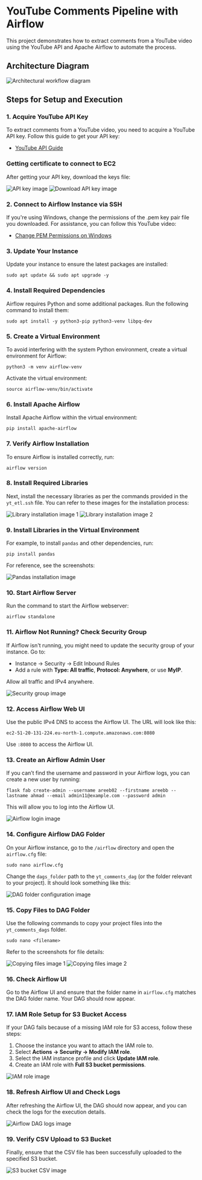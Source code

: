 <!DOCTYPE html>
<html lang="en">
<head>
    <meta charset="UTF-8">
    <meta name="viewport" content="width=device-width, initial-scale=1.0">
</head>
<body>

<h1>YouTube Comments Pipeline with Airflow</h1>
<p>This project demonstrates how to extract comments from a YouTube video using the YouTube API and Apache Airflow to automate the process.</p>

<h2>Architecture Diagram</h2>
<img src="screenshots2\workflowDiagram.png" alt="Architectural workflow diagram">

<h2>Steps for Setup and Execution</h2>

<h3>1. Acquire YouTube API Key</h3>
<p>To extract comments from a YouTube video, you need to acquire a YouTube API key. Follow this guide to get your API key:</p>
<ul>
    <li><a href="https://developers.google.com/youtube/v3/getting-started">YouTube API Guide</a></li>
</ul>
<h3>Getting certificate to connect to EC2</h3>
<p>After getting your API key, download the keys file:</p>
<img src="screenshots/image.png" alt="API key image">
<img src="screenshots/image-1.png" alt="Download API key image">

<h3>2. Connect to Airflow Instance via SSH</h3>
<p>If you're using Windows, change the permissions of the .pem key pair file you downloaded. For assistance, you can follow this YouTube video:</p>
<ul>
    <li><a href="https://www.youtube.com/watch?v=hDE3Io5CIbc&ab_channel=TapanDubey">Change PEM Permissions on Windows</a></li>
</ul>

<h3>3. Update Your Instance</h3>
<p>Update your instance to ensure the latest packages are installed:</p>
<pre><code>sudo apt update && sudo apt upgrade -y</code></pre>

<h3>4. Install Required Dependencies</h3>
<p>Airflow requires Python and some additional packages. Run the following command to install them:</p>
<pre><code>sudo apt install -y python3-pip python3-venv libpq-dev</code></pre>

<h3>5. Create a Virtual Environment</h3>
<p>To avoid interfering with the system Python environment, create a virtual environment for Airflow:</p>
<pre><code>python3 -m venv airflow-venv</code></pre>
<p>Activate the virtual environment:</p>
<pre><code>source airflow-venv/bin/activate</code></pre>

<h3>6. Install Apache Airflow</h3>
<p>Install Apache Airflow within the virtual environment:</p>
<pre><code>pip install apache-airflow</code></pre>

<h3>7. Verify Airflow Installation</h3>
<p>To ensure Airflow is installed correctly, run:</p>
<pre><code>airflow version</code></pre>

<h3>8. Install Required Libraries</h3>
<p>Next, install the necessary libraries as per the commands provided in the <code>yt_etl.ssh</code> file. You can refer to these images for the installation process:</p>
<img src="screenshots\image-1.png" alt="Library installation image 1">
<img src="screenshots\image-3.png" alt="Library installation image 2">

<h3>9. Install Libraries in the Virtual Environment</h3>
<p>For example, to install <code>pandas</code> and other dependencies, run:</p>
<pre><code>pip install pandas</code></pre>
<p>For reference, see the screenshots:</p>
<img src="screenshots\image-4.png" alt="Pandas installation image">

<h3>10. Start Airflow Server</h3>
<p>Run the command to start the Airflow webserver:</p>
<pre><code>airflow standalone</code></pre>

<h3>11. Airflow Not Running? Check Security Group</h3>
<p>If Airflow isn't running, you might need to update the security group of your instance. Go to:</p>
<ul>
    <li>Instance → Security → Edit Inbound Rules</li>
    <li>Add a rule with <strong>Type: All traffic</strong>, <strong>Protocol: Anywhere</strong>, or use <strong>MyIP</strong>.</li>
</ul>
<p>Allow all traffic and IPv4 anywhere.</p>
<img src="screenshots2/image-2.png" alt="Security group image">

<h3>12. Access Airflow Web UI</h3>
<p>Use the public IPv4 DNS to access the Airflow UI. The URL will look like this:</p>
<pre><code>ec2-51-20-131-224.eu-north-1.compute.amazonaws.com:8080</code></pre>
<p>Use <code>:8080</code> to access the Airflow UI.</p>

<h3>13. Create an Airflow Admin User</h3>
<p>If you can’t find the username and password in your Airflow logs, you can create a new user by running:</p>
<pre><code>flask fab create-admin --username areeb02 --firstname areebb --lastname ahmad --email admin11@example.com --password admin</code></pre>
<p>This will allow you to log into the Airflow UI.</p>
<img src="screenshots2/image-5.png" alt="Airflow login image">

<h3>14. Configure Airflow DAG Folder</h3>
<p>On your Airflow instance, go to the <code>/airflow</code> directory and open the <code>airflow.cfg</code> file:</p>
<pre><code>sudo nano airflow.cfg</code></pre>
<p>Change the <code>dags_folder</code> path to the <code>yt_comments_dag</code> (or the folder relevant to your project). It should look something like this:</p>
<img src="screenshots2/image-7.png" alt="DAG folder configuration image">

<h3>15. Copy Files to DAG Folder</h3>
<p>Use the following commands to copy your project files into the <code>yt_comments_dags</code> folder.</p>
<pre><code>sudo nano &lt;filename&gt;</code></pre>
<p>Refer to the screenshots for file details:</p>
<img src="screenshots2/image-8.png" alt="Copying files image 1">
<img src="screenshots2/image-9.png" alt="Copying files image 2">

<h3>16. Check Airflow UI</h3>
<p>Go to the Airflow UI and ensure that the folder name in <code>airflow.cfg</code> matches the DAG folder name. Your DAG should now appear.</p>

<h3>17. IAM Role Setup for S3 Bucket Access</h3>
<p>If your DAG fails because of a missing IAM role for S3 access, follow these steps:</p>
<ol>
    <li>Choose the instance you want to attach the IAM role to.</li>
    <li>Select <strong>Actions → Security → Modify IAM role</strong>.</li>
    <li>Select the IAM instance profile and click <strong>Update IAM role</strong>.</li>
    <li>Create an IAM role with <strong>Full S3 bucket permissions</strong>.</li>
</ol>
<img src="screenshots2/image-10.png" alt="IAM role image">

<h3>18. Refresh Airflow UI and Check Logs</h3>
<p>After refreshing the Airflow UI, the DAG should now appear, and you can check the logs for the execution details.</p>
<img src="screenshots2/image-11.png" alt="Airflow DAG logs image">

<h3>19. Verify CSV Upload to S3 Bucket</h3>
<p>Finally, ensure that the CSV file has been successfully uploaded to the specified S3 bucket.</p>
<img src="screenshots2/image-13.png" alt="S3 bucket CSV image">

</body>
</html>
